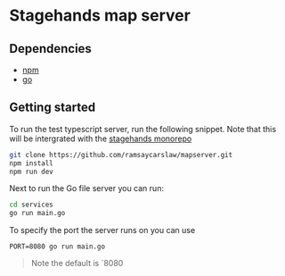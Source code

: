 # Stagehands map server

## Dependencies

- [npm](https://www.npmjs.com/)
- [go](https://golang.org/doc/install)

## Getting started 

To run the test typescript server, run the following snippet. Note that this will be intergrated with the [stagehands monorepo](https://github.com/shiukaheng/stagehands)

```sh
git clone https://github.com/ramsaycarslaw/mapserver.git
npm install
npm run dev
```

Next to run the Go file server you can run:

```sh
cd services
go run main.go
```

To specify the port the server runs on you can use 

```
PORT=8080 go run main.go
```

> Note the default is `8080
